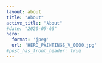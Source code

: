 ```yaml
---
layout: about
title: "About"
active_title: "About"
#date: "2020-05-06"
hero:
  format: 'jpeg'
  url: 'HERO_PAINTINGS_V_0000.jpg'
#post_has_front_header: true
---
```


